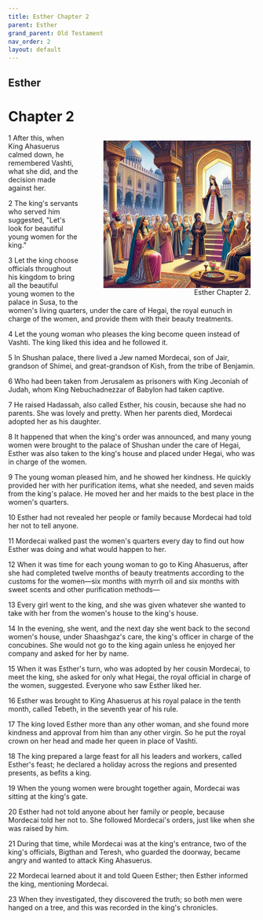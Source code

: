 ```yaml
---
title: Esther Chapter 2
parent: Esther
grand_parent: Old Testament
nav_order: 2
layout: default
---
```


## Esther

# Chapter 2

<figure style="float: right; margin-right: 10px;">
    <img src="/assets/Image/Esther/500/2.jpg" alt="Esther Chapter 2" style="width: 300px; height: 300px; float: right;padding-left: 10px;"/>
    <figcaption style="clear: both;text-align: right;">Esther Chapter 2.</figcaption>
</figure>
1 After this, when King Ahasuerus calmed down, he remembered Vashti, what she did, and the decision made against her.

2 The king's servants who served him suggested, "Let's look for beautiful young women for the king."

3 Let the king choose officials throughout his kingdom to bring all the beautiful young women to the palace in Susa, to the women's living quarters, under the care of Hegai, the royal eunuch in charge of the women, and provide them with their beauty treatments.

4 Let the young woman who pleases the king become queen instead of Vashti. The king liked this idea and he followed it.

5 In Shushan palace, there lived a Jew named Mordecai, son of Jair, grandson of Shimei, and great-grandson of Kish, from the tribe of Benjamin.

6 Who had been taken from Jerusalem as prisoners with King Jeconiah of Judah, whom King Nebuchadnezzar of Babylon had taken captive.

7 He raised Hadassah, also called Esther, his cousin, because she had no parents. She was lovely and pretty. When her parents died, Mordecai adopted her as his daughter.

8 It happened that when the king's order was announced, and many young women were brought to the palace of Shushan under the care of Hegai, Esther was also taken to the king's house and placed under Hegai, who was in charge of the women.

9 The young woman pleased him, and he showed her kindness. He quickly provided her with her purification items, what she needed, and seven maids from the king's palace. He moved her and her maids to the best place in the women's quarters.

10 Esther had not revealed her people or family because Mordecai had told her not to tell anyone.

11 Mordecai walked past the women's quarters every day to find out how Esther was doing and what would happen to her.

12 When it was time for each young woman to go to King Ahasuerus, after she had completed twelve months of beauty treatments according to the customs for the women—six months with myrrh oil and six months with sweet scents and other purification methods—

13 Every girl went to the king, and she was given whatever she wanted to take with her from the women's house to the king's house.

14 In the evening, she went, and the next day she went back to the second women's house, under Shaashgaz's care, the king's officer in charge of the concubines. She would not go to the king again unless he enjoyed her company and asked for her by name.

15 When it was Esther's turn, who was adopted by her cousin Mordecai, to meet the king, she asked for only what Hegai, the royal official in charge of the women, suggested. Everyone who saw Esther liked her.

16 Esther was brought to King Ahasuerus at his royal palace in the tenth month, called Tebeth, in the seventh year of his rule.

17 The king loved Esther more than any other woman, and she found more kindness and approval from him than any other virgin. So he put the royal crown on her head and made her queen in place of Vashti.

18 The king prepared a large feast for all his leaders and workers, called Esther's feast; he declared a holiday across the regions and presented presents, as befits a king.

19 When the young women were brought together again, Mordecai was sitting at the king's gate.

20 Esther had not told anyone about her family or people, because Mordecai told her not to. She followed Mordecai's orders, just like when she was raised by him.

21 During that time, while Mordecai was at the king's entrance, two of the king's officials, Bigthan and Teresh, who guarded the doorway, became angry and wanted to attack King Ahasuerus.

22 Mordecai learned about it and told Queen Esther; then Esther informed the king, mentioning Mordecai.

23 When they investigated, they discovered the truth; so both men were hanged on a tree, and this was recorded in the king's chronicles.


